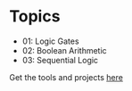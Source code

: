 # Topics

* 01: Logic Gates
* 02: Boolean Arithmetic
* 03: Sequential Logic

Get the tools and projects [here](https://www.nand2tetris.org/)
